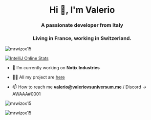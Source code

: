 <h1 align="center">Hi 👋, I'm Valerio</h1>
<h3 align="center">A passionate developer from Italy</h3>
<h3 align="center">Living in France, working in Switzerland.</h3>

<p align="left"> <img src="https://komarev.com/ghpvc/?username=mrwizox15&label=Profile%20views&color=0e75b6&style=flat" alt="mrwizox15" /> </p>
<a href="https://wakatime.com/badge/user/03363edb-3784-43eb-8a2b-42e66d1cb532/project/c44cc10b-0ba4-4af0-9c63-7b2ce6d7bdc6"><img src="https://wakatime.com/badge/user/03363edb-3784-43eb-8a2b-42e66d1cb532/project/c44cc10b-0ba4-4af0-9c63-7b2ce6d7bdc6.svg" alt="IntelliJ Online Stats"></a>

- 🔭 I’m currently working on **Notix Industries**

- 👨‍💻 All my project are [here](https://github.com/MrWiZoX15?tab=repositories)

- 📫 How to reach me **valerio@valeriovsuniversum.me** / Discord -> AWAAA#0001

<p><img align="center" src="https://github-readme-stats.vercel.app/api/top-langs?username=mrwizox15&show_icons=true&locale=en&layout=compact" alt="mrwizox15" /></p>

<p><img align="center" src="https://github-readme-streak-stats.herokuapp.com/?user=mrwizox15&" alt="mrwizox15" /></p>
